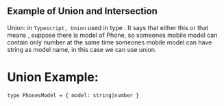 ## Example of Union and Intersection

Union: in `Typescript, Union` used in type . It says that either this or that means , suppose there is model of Phone, so someones mobile model can contain only number at the same time someones mobile model can have string as model name, in this case we can use union.

# Union Example:

`type PhonesModel = {
    model: string|number
}`
